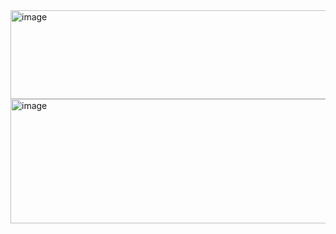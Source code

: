 <img width="1539" height="142" alt="image" src="https://github.com/user-attachments/assets/6f11bf60-8350-492a-afd9-17a356cff321" />
<img width="1071" height="199" alt="image" src="https://github.com/user-attachments/assets/9d5c140b-94a1-46c8-ac62-9c2cca7cb430" />
